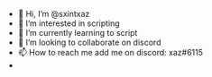 - 👋 Hi, I’m @sxintxaz
- 👀 I’m interested in scripting
- 🌱 I’m currently learning to script
- 💞️ I’m looking to collaborate on discord
- 📫 How to reach me add me on discord: xaz#6115
- 

<!---
sxintxaz/sxintxaz is a ✨ special ✨ repository because its `README.md` (this file) appears on your GitHub profile.
You can click the Preview link to take a look at your changes.
--->
